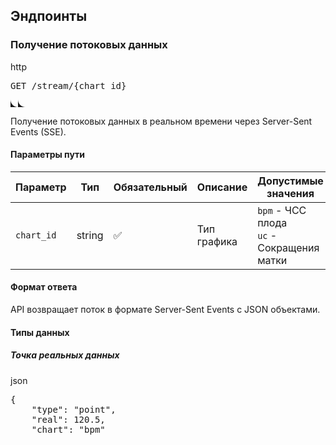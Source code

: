 <h2><span>Эндпоинты</span></h2>
<h3><span> Получение потоковых данных</span></h3>
<div class="md-code-block md-code-block-light">
<div class="md-code-block-banner-wrap">
<div class="md-code-block-banner md-code-block-banner-lite">
<div class="_121d384">
<div class="d2a24f03"><span class="d813de27">http</span></div>
</div>
</div>
</div>
<pre>GET /stream/{chart_id}</pre>
<svg xmlns="http://www.w3.org/2000/svg" width="12" height="12" viewbox="0 0 12 12" fill="none" class="_9bc997d _33882ae"><path d="M-5.24537e-07 0C-2.34843e-07 6.62742 5.37258 12 12 12L0 12L-5.24537e-07 0Z" fill="currentColor"></path></svg><svg xmlns="http://www.w3.org/2000/svg" width="12" height="12" viewbox="0 0 12 12" fill="none" class="_9bc997d _28d7e84"><path d="M-5.24537e-07 0C-2.34843e-07 6.62742 5.37258 12 12 12L0 12L-5.24537e-07 0Z" fill="currentColor"></path></svg></div>
<p class="ds-markdown-paragraph"><span>Получение потоковых данных в реальном времени через Server-Sent Events (SSE).</span></p>
<h4><span>Параметры пути</span></h4>
<div class="ds-scroll-area _1210dd7">
<div class="ds-scroll-area__gutters">
<div class="ds-scroll-area__horizontal-gutter"></div>
<div class="ds-scroll-area__vertical-gutter"></div>
</div>
<table>
<thead>
<tr>
<th><span>Параметр</span></th>
<th><span>Тип</span></th>
<th><span>Обязательный</span></th>
<th><span>Описание</span></th>
<th><span>Допустимые значения</span></th>
</tr>
</thead>
<tbody>
<tr>
<td><code>chart_id</code></td>
<td><span>string</span></td>
<td><span>✅</span></td>
<td><span>Тип графика</span></td>
<td><code>bpm</code><span>&nbsp;- ЧСС плода</span><br /><code>uc</code><span>&nbsp;- Сокращения матки</span></td>
</tr>
</tbody>
</table>
</div>
<h4><span>Формат ответа</span></h4>
<p class="ds-markdown-paragraph"><span>API возвращает поток в формате Server-Sent Events с JSON объектами.</span></p>
<h4><span>Типы данных</span></h4>
<h5><span>Точка реальных данных</span></h5>
<div class="md-code-block md-code-block-light">
<div class="md-code-block-banner-wrap">
<div class="md-code-block-banner md-code-block-banner-lite">
<div class="_121d384">
<div class="d2a24f03"><span class="d813de27">json</span></div>
</div>
</div>
</div>
<pre><span class="token punctuation">{</span>
    <span class="token property">"type"</span><span class="token operator">:</span> <span class="token string">"point"</span><span class="token punctuation">,</span>
    <span class="token property">"real"</span><span class="token operator">:</span> <span class="token number">120.5</span><span class="token punctuation">,</span>
    <span class="token property">"chart"</span><span class="token operator">:</span> <span class="token string">"bpm"</span>
<span class="token punctuation">}</span></pre>
<svg xmlns="http://www.w3.org/2000/svg" width="12" height="12" viewbox="0 0 12 12" fill="none" class="_9bc997d _33882ae"><path d="M-5.24537e-07 0C-2.34843e-07 6.62742 5.37258 12 12 12L0 12L-5.24537e-07 0Z" fill="currentColor"></path></svg><svg xmlns="http://www.w3.org/2000/svg" width="12" height="12" viewbox="0 0 12 12" fill="none" class="_9bc997d _28d7e84"><path d="M-5.24537e-07 0C-2.34843e-07 6.62742 5.37258 12 12 12L0 12L-5.24537e-07 0Z" fill="currentColor"></path></svg></div>
<h5><span>Точка предсказанных данных</span></h5>
<div class="md-code-block md-code-block-light">
<div class="md-code-block-banner-wrap">
<div class="md-code-block-banner md-code-block-banner-lite">
<div class="_121d384">
<div class="d2a24f03"><span class="d813de27">json</span></div>
</div>
</div>
</div>
<pre><span class="token punctuation">{</span>
    <span class="token property">"type"</span><span class="token operator">:</span> <span class="token string">"point"</span><span class="token punctuation">,</span> 
    <span class="token property">"predicted"</span><span class="token operator">:</span> <span class="token number">118.2</span><span class="token punctuation">,</span>
    <span class="token property">"chart"</span><span class="token operator">:</span> <span class="token string">"bpm"</span>
<span class="token punctuation">}</span></pre>
<svg xmlns="http://www.w3.org/2000/svg" width="12" height="12" viewbox="0 0 12 12" fill="none" class="_9bc997d _33882ae"><path d="M-5.24537e-07 0C-2.34843e-07 6.62742 5.37258 12 12 12L0 12L-5.24537e-07 0Z" fill="currentColor"></path></svg><svg xmlns="http://www.w3.org/2000/svg" width="12" height="12" viewbox="0 0 12 12" fill="none" class="_9bc997d _28d7e84"><path d="M-5.24537e-07 0C-2.34843e-07 6.62742 5.37258 12 12 12L0 12L-5.24537e-07 0Z" fill="currentColor"></path></svg></div>
<h5><span>Комбинированная точка</span></h5>
<div class="md-code-block md-code-block-light">
<div class="md-code-block-banner-wrap">
<div class="md-code-block-banner md-code-block-banner-lite">
<div class="_121d384">
<div class="d2a24f03"><span class="d813de27">json</span></div>
</div>
</div>
</div>
<pre><span class="token punctuation">{</span>
    <span class="token property">"type"</span><span class="token operator">:</span> <span class="token string">"point"</span><span class="token punctuation">,</span>
    <span class="token property">"real"</span><span class="token operator">:</span> <span class="token number">120.5</span><span class="token punctuation">,</span>
    <span class="token property">"predicted"</span><span class="token operator">:</span> <span class="token number">118.2</span><span class="token punctuation">,</span>
    <span class="token property">"chart"</span><span class="token operator">:</span> <span class="token string">"bpm"</span>
<span class="token punctuation">}</span></pre>
<svg xmlns="http://www.w3.org/2000/svg" width="12" height="12" viewbox="0 0 12 12" fill="none" class="_9bc997d _33882ae"><path d="M-5.24537e-07 0C-2.34843e-07 6.62742 5.37258 12 12 12L0 12L-5.24537e-07 0Z" fill="currentColor"></path></svg><svg xmlns="http://www.w3.org/2000/svg" width="12" height="12" viewbox="0 0 12 12" fill="none" class="_9bc997d _28d7e84"><path d="M-5.24537e-07 0C-2.34843e-07 6.62742 5.37258 12 12 12L0 12L-5.24537e-07 0Z" fill="currentColor"></path></svg></div>
<h5><span>Сдвиг временной шкалы</span></h5>
<div class="md-code-block md-code-block-light">
<div class="md-code-block-banner-wrap">
<div class="md-code-block-banner md-code-block-banner-lite">
<div class="_121d384">
<div class="d2a24f03"><span class="d813de27">json</span></div>
</div>
</div>
</div>
<pre><span class="token punctuation">{</span>
    <span class="token property">"type"</span><span class="token operator">:</span> <span class="token string">"shift"</span><span class="token punctuation">,</span>
    <span class="token property">"shift"</span><span class="token operator">:</span> <span class="token number">0.5</span>
<span class="token punctuation">}</span></pre>
</div>
